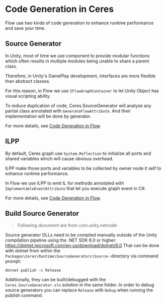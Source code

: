 # Code Generation in Ceres
Flow use two kinds of code generation to enhance runtime performance and save your time.  

## Source Generator

In Unity, most of time we use component to provide modular functions which
 often results in multiple modules being unable to share a parent class.

Therefore, in Unity's GamePlay development, interfaces are more flexible than 
abstract classes.

For this reason, in Flow we use `IFlowGraphContainer` to let Unity Object has visual scripting ability.

To reduce duplication of code, Ceres.SourceGenerator will analyze any partial class annotated with `GenerateFlowAttribute`. 
And their implementation will be done by generator.

For more details, see [Code Generation in Flow](./flow_startup.md#code-generation).

## ILPP

By default, Ceres graph use `System.Reflection` to initialize all ports and shared variables which will cause obvious overhead.

ILPP make those ports and variables to be collected by owner node it self to enhance runtime performance.

In Flow we use ILPP to emit IL for methods annotated with `ImplementableEventAttribute` that let you execute graph event in C#.

For more details, see [Code Generation in Flow](./flow_startup.md#code-generation).

## Build Source Generator

> Following document are from com.unity.netcode

Source generator DLLs need to be compiled manually outside of the Unity compilation pipeline using the .NET SDK 6.0 or higher:
https://dotnet.microsoft.com/en-us/download/dotnet/6.0
That can be done with dotnet from within the `Packages\Ceres\Runtime\SourceGenerators\Source~` directory via command prompt:

`dotnet publish -c Release`

Additionally, they can be built/debugged with the `Ceres.SourceGenerator.sln` solution in the same folder. In order to debug source generators you can replace `Release` with `Debug` when running the publish command.